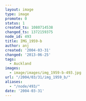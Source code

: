 ```yaml
---
layout: image
type: image
promote: 0
status: 1
created_ts: 1080714538
changed_ts: 1372159375
node_id: 493
title: IMG_1959-b
author: anj
created: '2004-03-31'
changed: '2013-06-25'
tags:
  - Auckland
images:
  - image/images/img_1959-b-493.jpg
url: "/2004/03/31/img_1959_b/"
aliases:
  - "/node/493/"
date: '2004-03-31'
---
```


